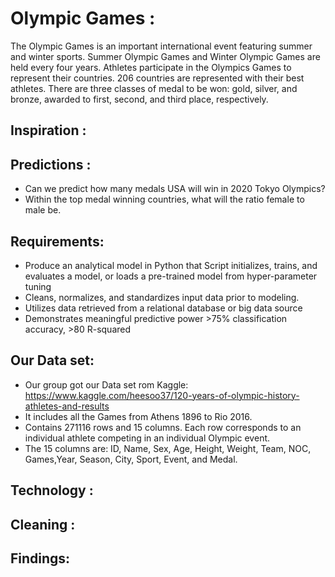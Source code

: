 # Olympic Games :  

The Olympic Games is an important international event featuring summer and winter sports. Summer Olympic Games and Winter Olympic Games are held every four years. Athletes participate in the Olympics Games to represent their countries. 206 countries are represented with their best athletes. There are three classes of medal to be won: gold, silver, and bronze, awarded to first, second, and third place, respectively.

##  Inspiration :

## Predictions : 
* Can we predict how many medals USA will win in 2020 Tokyo Olympics?
* Within the top medal winning countries, what will the ratio female to male be.

## Requirements: 
* Produce an analytical model in Python that Script initializes, trains, and evaluates a model, or loads a pre-trained model from hyper-parameter tuning
* Cleans, normalizes, and standardizes input data prior to modeling. 
* Utilizes data retrieved from a relational database or big data source 
* Demonstrates meaningful predictive power >75% classification accuracy, >80 R-squared

## Our Data set: 

* Our group got our Data set rom Kaggle:  
https://www.kaggle.com/heesoo37/120-years-of-olympic-history-athletes-and-results
* It includes  all the Games from Athens 1896 to Rio 2016.
* Contains 271116 rows and 15 columns. Each row corresponds to an individual athlete competing in an individual Olympic event. 
* The 15 columns are: ID, Name, Sex, Age, Height, Weight, Team, NOC, Games,Year, Season, City, Sport, Event, and Medal. 

## Technology :


## Cleaning : 


## Findings: 
